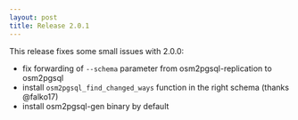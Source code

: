 ```yaml
---
layout: post
title: Release 2.0.1
---
```


This release fixes some small issues with 2.0.0:

* fix forwarding of `--schema` parameter from osm2pgsql-replication to osm2pgsql
* install `osm2pgsql_find_changed_ways` function in the right schema (thanks @falko17)
* install osm2pgsql-gen binary by default


